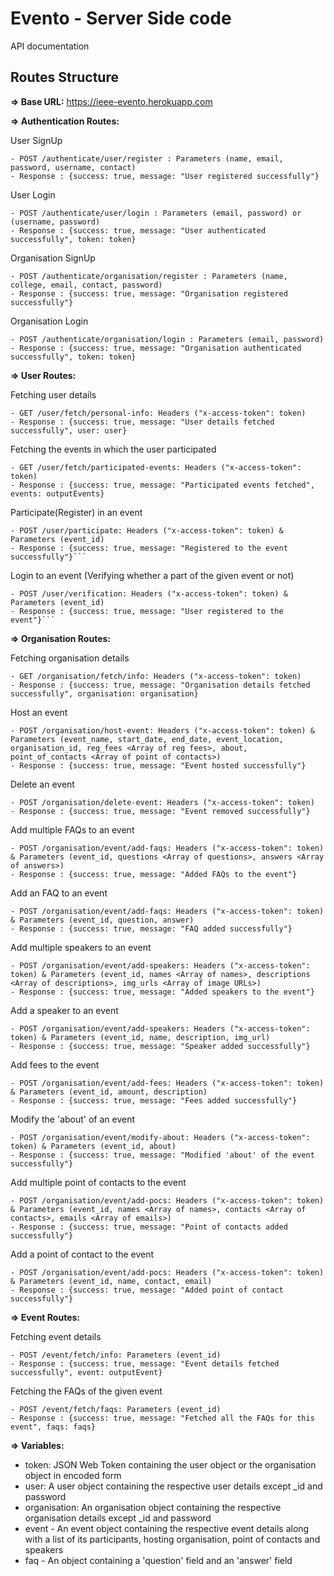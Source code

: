 # Evento - Server Side code

API documentation

## Routes Structure

**=> Base URL:**
   https://ieee-evento.herokuapp.com
   
**=> Authentication Routes:**

User SignUp
```
- POST /authenticate/user/register : Parameters (name, email, password, username, contact)
- Response : {success: true, message: "User registered successfully"}
```

User Login
```
- POST /authenticate/user/login : Parameters (email, password) or (username, password)
- Response : {success: true, message: "User authenticated successfully", token: token}
```

Organisation SignUp
```
- POST /authenticate/organisation/register : Parameters (name, college, email, contact, password)
- Response : {success: true, message: "Organisation registered successfully"}
```

Organisation Login
```
- POST /authenticate/organisation/login : Parameters (email, password)
- Response : {success: true, message: "Organisation authenticated successfully", token: token}
```

**=> User Routes:**

Fetching user details
```
- GET /user/fetch/personal-info: Headers ("x-access-token": token)
- Response : {success: true, message: "User details fetched successfully", user: user}
```

Fetching the events in which the user participated
```
- GET /user/fetch/participated-events: Headers ("x-access-token": token)
- Response : {success: true, message: "Participated events fetched", events: outputEvents}
```

Participate(Register) in an event
```
- POST /user/participate: Headers ("x-access-token": token) & Parameters (event_id)
- Response : {success: true, message: "Registered to the event successfully"}```
```

Login to an event (Verifying whether a part of the given event or not)
```
- POST /user/verification: Headers ("x-access-token": token) & Parameters (event_id)
- Response : {success: true, message: "User registered to the event"}```
```

**=> Organisation Routes:**

Fetching organisation details
```
- GET /organisation/fetch/info: Headers ("x-access-token": token)
- Response : {success: true, message: "Organisation details fetched successfully", organisation: organisation}
```

Host an event
```
- POST /organisation/host-event: Headers ("x-access-token": token) & Parameters (event_name, start_date, end_date, event_location, organisation_id, reg_fees <Array of reg fees>, about, point_of_contacts <Array of point of contacts>)
- Response : {success: true, message: "Event hosted successfully"}
```

Delete an event
```
- POST /organisation/delete-event: Headers ("x-access-token": token)
- Response : {success: true, message: "Event removed successfully"}
```

Add multiple FAQs to an event
```
- POST /organisation/event/add-faqs: Headers ("x-access-token": token) & Parameters (event_id, questions <Array of questions>, answers <Array of answers>)
- Response : {success: true, message: "Added FAQs to the event"}
```

Add an FAQ to an event
```
- POST /organisation/event/add-faqs: Headers ("x-access-token": token) & Parameters (event_id, question, answer)
- Response : {success: true, message: "FAQ added successfully"}
```

Add multiple speakers to an event
```
- POST /organisation/event/add-speakers: Headers ("x-access-token": token) & Parameters (event_id, names <Array of names>, descriptions <Array of descriptions>, img_urls <Array of image URLs>)
- Response : {success: true, message: "Added speakers to the event"}
```

Add a speaker to an event
```
- POST /organisation/event/add-speakers: Headers ("x-access-token": token) & Parameters (event_id, name, description, img_url)
- Response : {success: true, message: "Speaker added successfully"}
```

Add fees to the event
```
- POST /organisation/event/add-fees: Headers ("x-access-token": token) & Parameters (event_id, amount, description)
- Response : {success: true, message: "Fees added successfully"}
```

Modify the 'about' of an event
```
- POST /organisation/event/modify-about: Headers ("x-access-token": token) & Parameters (event_id, about)
- Response : {success: true, message: "Modified 'about' of the event successfully"}
```

Add multiple point of contacts to the event
```
- POST /organisation/event/add-pocs: Headers ("x-access-token": token) & Parameters (event_id, names <Array of names>, contacts <Array of contacts>, emails <Array of emails>)
- Response : {success: true, message: "Point of contacts added successfully"}
```

Add a point of contact to the event
```
- POST /organisation/event/add-pocs: Headers ("x-access-token": token) & Parameters (event_id, name, contact, email)
- Response : {success: true, message: "Added point of contact successfully"}
```

**=> Event Routes:**

Fetching event details
```
- POST /event/fetch/info: Parameters (event_id)
- Response : {success: true, message: "Event details fetched successfully", event: outputEvent}
```

Fetching the FAQs of the given event
```
- POST /event/fetch/faqs: Parameters (event_id)
- Response : {success: true, message: "Fetched all the FAQs for this event", faqs: faqs}
```

**=> Variables:**

- token: JSON Web Token containing the user object or the organisation object in encoded form
- user: A user object containing the respective user details except _id and password
- organisation: An organisation object containing the respective organisation details except _id and password
- event - An event object containing the respective event details along with a list of its participants, hosting organisation, point of contacts and speakers
- faq - An object containing a 'question' field and an 'answer' field